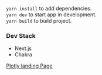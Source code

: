 `yarn install` to add dependencies.  
`yarn dev` to start app in development.  
`yarn build` to build project.

### Dev Stack

- Next.js
- Chakra

[Plotly landing Page](https://plotly.vercel.app)
